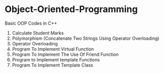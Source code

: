 # Object-Oriented-Programming
Basic OOP Codes in C++
1. Calculate Student Marks
2. Polymorphism (Concatenate Two Strings Using Operator Overloading)
3. Operator Overloading
4. Program To Implement Virtual Function
5. Program To Implement The Use Of Friend Function
6. Program to Implement template Functions
7. Program To Implement Template Class
